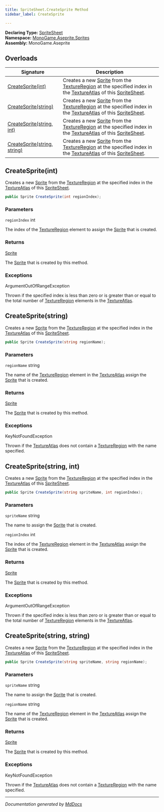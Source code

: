 ```yaml
---
title: SpriteSheet.CreateSprite Method
sidebar_label: CreateSprite

---
```


**Declaring Type:** [SpriteSheet](../)  
**Namespace:** [MonoGame.Aseprite.Sprites](../../)  
**Assembly:** MonoGame.Aseprite

## Overloads

| Signature                                                  | Description                                                                                                                                                                                                            |
| ---------------------------------------------------------- | ---------------------------------------------------------------------------------------------------------------------------------------------------------------------------------------------------------------------- |
| [CreateSprite(int)](#createspriteint)                      | Creates a new [Sprite](../../Sprite/) from the [TextureRegion](../../../TextureRegion/) at the specified index in the [TextureAtlas](../Properties/TextureAtlas.md) of this [SpriteSheet](../). |
| [CreateSprite(string)](#createspritestring)                | Creates a new [Sprite](../../Sprite/) from the [TextureRegion](../../../TextureRegion/) at the specified index in the [TextureAtlas](../Properties/TextureAtlas.md) of this [SpriteSheet](../). |
| [CreateSprite(string, int)](#createspritestring-int)       | Creates a new [Sprite](../../Sprite/) from the [TextureRegion](../../../TextureRegion/) at the specified index in the [TextureAtlas](../Properties/TextureAtlas.md) of this [SpriteSheet](../). |
| [CreateSprite(string, string)](#createspritestring-string) | Creates a new [Sprite](../../Sprite/) from the [TextureRegion](../../../TextureRegion/) at the specified index in the [TextureAtlas](../Properties/TextureAtlas.md) of this [SpriteSheet](../). |

## CreateSprite(int)

Creates a new [Sprite](../../Sprite/) from the [TextureRegion](../../../TextureRegion/) at the specified index in the [TextureAtlas](../Properties/TextureAtlas.md) of this [SpriteSheet](../).

```csharp
public Sprite CreateSprite(int regionIndex);
```

### Parameters

`regionIndex`  int

The index of the [TextureRegion](../../../TextureRegion/) element to assign the [Sprite](../../Sprite/) that is created.

### Returns

[Sprite](../../Sprite/)

The [Sprite](../../Sprite/) that is created by this method.

### Exceptions

ArgumentOutOfRangeException

Thrown if the specified index is less than zero or is greater than or equal to the total number of [TextureRegion](../../../TextureRegion/) elements in the [TextureAtlas](../Properties/TextureAtlas.md).

## CreateSprite(string)

Creates a new [Sprite](../../Sprite/) from the [TextureRegion](../../../TextureRegion/) at the specified index in the [TextureAtlas](../Properties/TextureAtlas.md) of this [SpriteSheet](../).

```csharp
public Sprite CreateSprite(string regionName);
```

### Parameters

`regionName`  string

The name of the [TextureRegion](../../../TextureRegion/) element in the [TextureAtlas](../Properties/TextureAtlas.md) assign the [Sprite](../../Sprite/) that is created.

### Returns

[Sprite](../../Sprite/)

The [Sprite](../../Sprite/) that is created by this method.

### Exceptions

KeyNotFoundException

Thrown if the [TextureAtlas](../Properties/TextureAtlas.md) does not contain a [TextureRegion](../../../TextureRegion/) with the name  specified.

## CreateSprite(string, int)

Creates a new [Sprite](../../Sprite/) from the [TextureRegion](../../../TextureRegion/) at the specified index in the [TextureAtlas](../Properties/TextureAtlas.md) of this [SpriteSheet](../).

```csharp
public Sprite CreateSprite(string spriteName, int regionIndex);
```

### Parameters

`spriteName`  string

The name to assign the [Sprite](../../Sprite/) that is created.

`regionIndex`  int

The index of the [TextureRegion](../../../TextureRegion/) element in the [TextureAtlas](../Properties/TextureAtlas.md) assign the [Sprite](../../Sprite/) that is created.

### Returns

[Sprite](../../Sprite/)

The [Sprite](../../Sprite/) that is created by this method.

### Exceptions

ArgumentOutOfRangeException

Thrown if the specified index is less than zero or is greater than or equal to the total number of [TextureRegion](../../../TextureRegion/) elements in the [TextureAtlas](../Properties/TextureAtlas.md).

## CreateSprite(string, string)

Creates a new [Sprite](../../Sprite/) from the [TextureRegion](../../../TextureRegion/) at the specified index in the [TextureAtlas](../Properties/TextureAtlas.md) of this [SpriteSheet](../).

```csharp
public Sprite CreateSprite(string spriteName, string regionName);
```

### Parameters

`spriteName`  string

The name to assign the [Sprite](../../Sprite/) that is created.

`regionName`  string

The name of the [TextureRegion](../../../TextureRegion/) element in the [TextureAtlas](../Properties/TextureAtlas.md) assign the [Sprite](../../Sprite/) that is created.

### Returns

[Sprite](../../Sprite/)

The [Sprite](../../Sprite/) that is created by this method.

### Exceptions

KeyNotFoundException

Thrown if the [TextureAtlas](../Properties/TextureAtlas.md) does not contain a [TextureRegion](../../../TextureRegion/) with the name  specified.

___

*Documentation generated by [MdDocs](https://github.com/ap0llo/mddocs)*

